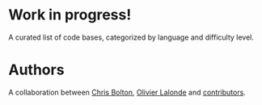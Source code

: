 # Work in progress!

A curated list of code bases, categorized by language and difficulty
level.

# Authors

A collaboration between [Chris
Bolton](https://github.com/saiko-chriskun), [Olivier
Lalonde](https://github.com/olalonde) and
[contributors](https://github.com/olalonde/decipher/graphs/contributors).


